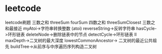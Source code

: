 # leetcode
leetcode刷题
三数之和 threeSum
fourSum 四数之和
threeSumClosest 三数之和最接近
myAtoi->字符串转换整数 (atoi)
reverseString->反转字符串
hasCycle->环形链表
deleteNode->删除链表中的节点
detectCycle->环形链表 II
maxDepth->二叉树的最大深度
lowestCommonAncestor-> 二叉树的最近公共祖先
buildTree->从前序与中序遍历序列构造二叉树

